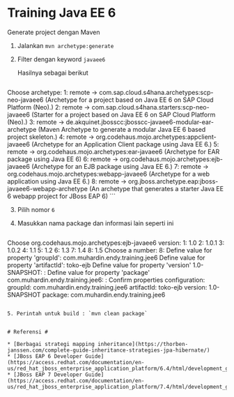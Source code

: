 # Training Java EE 6 #

Generate project dengan Maven

1. Jalankan `mvn archetype:generate`

2. Filter dengan keyword `javaee6`

    Hasilnya sebagai berikut

    ```
Choose archetype:
1: remote -> com.sap.cloud.s4hana.archetypes:scp-neo-javaee6 (Archetype for a project based on Java EE 6 on SAP Cloud Platform (Neo).)
2: remote -> com.sap.cloud.s4hana.starters:scp-neo-javaee6 (Starter for a project based on Java EE 6 on SAP Cloud Platform (Neo).)
3: remote -> de.akquinet.jbosscc:jbosscc-javaee6-modular-ear-archetype (Maven Archetype to generate a modular Java EE 6 based project skeleton.)
4: remote -> org.codehaus.mojo.archetypes:appclient-javaee6 (Archetype for an Application Client package using Java EE 6.)
5: remote -> org.codehaus.mojo.archetypes:ear-javaee6 (Archetype for EAR package using Java EE 6)
6: remote -> org.codehaus.mojo.archetypes:ejb-javaee6 (Archetype for an EJB package using Java EE 6.)
7: remote -> org.codehaus.mojo.archetypes:webapp-javaee6 (Archetype for a web application using Java EE 6.)
8: remote -> org.jboss.archetype.eap:jboss-javaee6-webapp-archetype (An archetype that generates a starter Java EE 6 webapp project for JBoss EAP 6)
    ```

3. Pilih nomor `6`

4. Masukkan nama package dan informasi lain seperti ini

   ```
Choose org.codehaus.mojo.archetypes:ejb-javaee6 version: 
1: 1.0
2: 1.0.1
3: 1.0.2
4: 1.1
5: 1.2
6: 1.3
7: 1.4
8: 1.5
Choose a number: 8: 
Define value for property 'groupId': com.muhardin.endy.training.jee6
Define value for property 'artifactId': toko-ejb
Define value for property 'version' 1.0-SNAPSHOT: : 
Define value for property 'package' com.muhardin.endy.training.jee6: : 
Confirm properties configuration:
groupId: com.muhardin.endy.training.jee6
artifactId: toko-ejb
version: 1.0-SNAPSHOT
package: com.muhardin.endy.training.jee6
   ```

5. Perintah untuk build : `mvn clean package`


# Referensi #

* [Berbagai strategi mapping inheritance](https://thorben-janssen.com/complete-guide-inheritance-strategies-jpa-hibernate/)
* [JBoss EAP 6 Developer Guide](https://access.redhat.com/documentation/en-us/red_hat_jboss_enterprise_application_platform/6.4/html/development_guide/index)
* [JBoss EAP 7 Developer Guide](https://access.redhat.com/documentation/en-us/red_hat_jboss_enterprise_application_platform/7.4/html/development_guide/index)